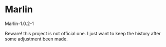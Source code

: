 # Marlin
Marlin-1.0.2-1

Beware! this project is not official one. I just want to keep the history after some adjustment been made.
